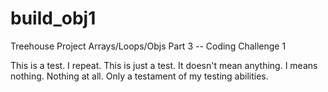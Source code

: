 # build_obj1
Treehouse Project Arrays/Loops/Objs Part 3 -- Coding Challenge 1

This is a test. I repeat. This is just a test. It doesn't mean anything. I means nothing. Nothing at all. Only a testament of my testing abilities.
